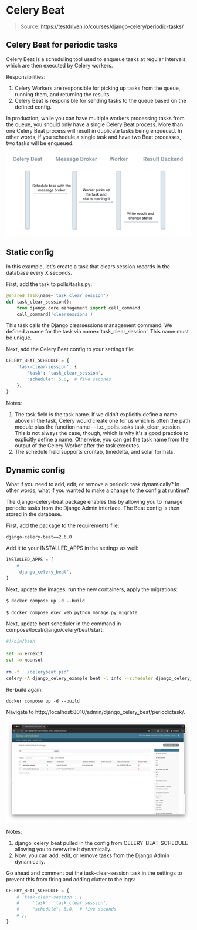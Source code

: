 # Celery Beat

> Source: https://testdriven.io/courses/django-celery/periodic-tasks/

## Celery Beat for periodic tasks
Celery Beat is a scheduling tool used to enqueue tasks at regular intervals, which are then executed by Celery workers.

Responsibilities:

1. Celery Workers are responsible for picking up tasks from the queue, running them, and returning the results.
2. Celery Beat is responsible for sending tasks to the queue based on the defined config.

In production, while you can have multiple workers processing tasks from the queue, you should only have a single Celery Beat process. More than one Celery Beat process will result in duplicate tasks being enqueued. In other words, if you schedule a single task and have two Beat processes, two tasks will be enqueued.

![010_workflow](_images/010_workflow.png)

## Static config

In this example, let's create a task that clears session records in the database every X seconds.

First, add the task to polls/tasks.py:
```python
@shared_task(name='task_clear_session')
def task_clear_session():
    from django.core.management import call_command
    call_command('clearsessions')
```

This task calls the Django clearsessions management command. We defined a name for the task via name='task_clear_session'. This name must be unique.

Next, add the Celery Beat config to your settings file:

```python
CELERY_BEAT_SCHEDULE = {
    'task-clear-session': {
        'task': 'task_clear_session',
        "schedule": 5.0,  # five seconds
    },
}
```

Notes:

1. The task field is the task name. If we didn't explicitly define a name above in the task, Celery would create one for us which is often the path module plus the function name -- i.e., polls.tasks.task_clear_session. This is not always the case, though, which is why it's a good practice to explicitly define a name. Otherwise, you can get the task name from the output of the Celery Worker after the task executes.
2. The schedule field supports crontab, timedelta, and solar formats.

## Dynamic config

What if you need to add, edit, or remove a periodic task dynamically? In other words, what if you wanted to make a change to the config at runtime?

The django-celery-beat package enables this by allowing you to manage periodic tasks from the Django Admin interface. The Beat config is then stored in the database.

First, add the package to the requirements file:

```
django-celery-beat==2.6.0
```
Add it to your INSTALLED_APPS in the settings as well:

```python
INSTALLED_APPS = [
    # ...
    'django_celery_beat',
]
```
Next, update the images, run the new containers, apply the migrations:

```
$ docker compose up -d --build

$ docker compose exec web python manage.py migrate
```

Next, update beat scheduler in the command in compose/local/django/celery/beat/start:

```bash
#!/bin/bash

set -o errexit
set -o nounset

rm -f './celerybeat.pid'
celery -A django_celery_example beat -l info --scheduler django_celery_beat.schedulers:DatabaseScheduler
```

Re-build again:
```commandline
docker compose up -d --build
```

Navigate to http://localhost:8010/admin/django_celery_beat/periodictask/.

![admin_panel](_images/010_admin_panel.png)

Notes:

1. django_celery_beat pulled in the config from CELERY_BEAT_SCHEDULE allowing you to overwrite it dynamically.
2. Now, you can add, edit, or remove tasks from the Django Admin dynamically.

Go ahead and comment out the task-clear-session task in the settings to prevent this from firing and adding clutter to the logs:

```python
CELERY_BEAT_SCHEDULE = {
    # 'task-clear-session': {
    #     'task': 'task_clear_session',
    #     "schedule": 5.0,  # five seconds
    # },
}
```